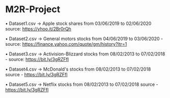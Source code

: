 # M2R-Project

• Dataset1.csv -> Apple stock shares from 03/06/2019 to 02/06/2020 source: https://yhoo.it/2Br0rQh

• Dataset2.csv ->  General motors stocks from 04/06/2019 to 03/06/2020 - source: https://finance.yahoo.com/quote/gm/history?ltr=1

• Dataset3.csv -> Activision-Blizzard stocks from 08/02/2013 to 07/02/2018 - source: https://bit.ly/3gRZFfl

• Dataset4.csv -> McDonald's stocks from 08/02/2013 to 07/02/2018 source - https://bit.ly/3gRZFfl

• Dataset5.csv -> Netflix stocks from 08/02/2013 to 07/02/2018 source - https://bit.ly/3gRZFfl
